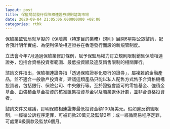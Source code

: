 ```yaml
---
layout: post
title: 保監局就發行保險相連證券規則諮詢市場　
date: 2020-09-04 21:05:06.000000000 +08:00
categories: rthk
---
```


保險業監管局就草擬的《保險業（特定目的業務）規則》展開6星期公眾諮詢，配合預計明年實施、為便利保險相連證券在香港發行而設的新規管制度。

立法會今年7月通過保險業修訂條例，賦予保監局權力訂立規則限制銷售保險相連證券，包括合資格投資者範圍、最低投資額及違反銷售限制的相關罪行。

諮詢文件指出，保險相連證券指「透過保險證券化發行的證券」，屬複雜的金融產品，並不適合一般散戶投資者，建議這類產品只能以私人配售方式售予合資格機構投資者，包括銀行、保險公司、中央銀行等。至於證監會認可的零售基金、強積金基金、由強積金基金投資的核准匯集投資基金以及職業退休計劃，並非合資格投資者。

諮詢文件又建議，訂明保險相連證券最低投資金額100萬美元。假如違反銷售限制，一經循公訴程序定罪，可被罰款20萬元及監禁2年；或一經循簡易程序定罪，可處第6級罰款及監禁6個月。
